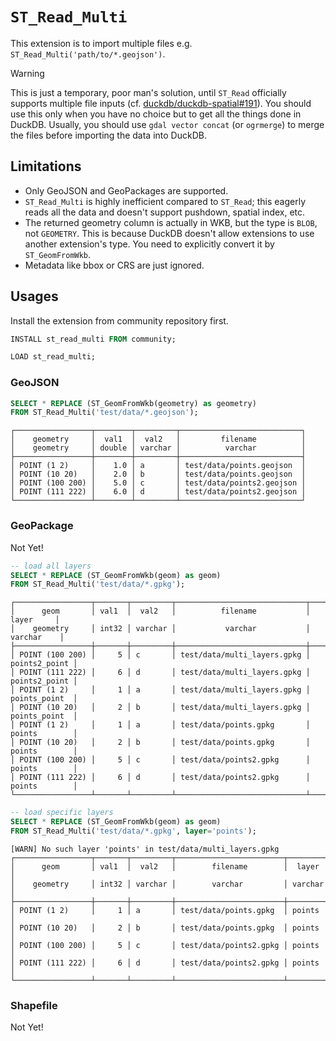 # `ST_Read_Multi`

This extension is to import multiple files e.g. `ST_Read_Multi('path/to/*.geojson')`.

> [!WARNING]
> This is just a temporary, poor man's solution, until `ST_Read` officially supports multiple
> file inputs (cf. [duckdb/duckdb-spatial#191](https://github.com/duckdb/duckdb-spatial/issues/191#issuecomment-2935130507)).
> You should use this only when you have no choice but to get all the things done in DuckDB.
> Usually, you should use `gdal vector concat` (or `ogrmerge`) to merge the files before
> importing the data into DuckDB.

## Limitations

- Only GeoJSON and GeoPackages are supported.
- `ST_Read_Multi` is highly inefficient compared to `ST_Read`; this eagerly reads
  all the data and doesn't support pushdown, spatial index, etc.
- The returned geometry column is actually in WKB, but the type is `BLOB`, not
  `GEOMETRY`. This is because DuckDB doesn't allow extensions to use another
  extension's type. You need to explicitly convert it by `ST_GeomFromWkb`.
- Metadata like bbox or CRS are just ignored.

## Usages

Install the extension from community repository first.

```sql
INSTALL st_read_multi FROM community;

LOAD st_read_multi;
```

### GeoJSON

```sql
SELECT * REPLACE (ST_GeomFromWkb(geometry) as geometry)
FROM ST_Read_Multi('test/data/*.geojson');
```

```
┌─────────────────┬────────┬─────────┬───────────────────────────┐
│    geometry     │  val1  │  val2   │         filename          │
│    geometry     │ double │ varchar │          varchar          │
├─────────────────┼────────┼─────────┼───────────────────────────┤
│ POINT (1 2)     │    1.0 │ a       │ test/data/points.geojson  │
│ POINT (10 20)   │    2.0 │ b       │ test/data/points.geojson  │
│ POINT (100 200) │    5.0 │ c       │ test/data/points2.geojson │
│ POINT (111 222) │    6.0 │ d       │ test/data/points2.geojson │
└─────────────────┴────────┴─────────┴───────────────────────────┘
```

### GeoPackage

Not Yet!

```sql
-- load all layers
SELECT * REPLACE (ST_GeomFromWkb(geom) as geom)
FROM ST_Read_Multi('test/data/*.gpkg');
```

```
┌─────────────────┬───────┬─────────┬─────────────────────────────┬───────────────┐
│      geom       │ val1  │  val2   │          filename           │     layer     │
│    geometry     │ int32 │ varchar │           varchar           │    varchar    │
├─────────────────┼───────┼─────────┼─────────────────────────────┼───────────────┤
│ POINT (100 200) │     5 │ c       │ test/data/multi_layers.gpkg │ points2_point │
│ POINT (111 222) │     6 │ d       │ test/data/multi_layers.gpkg │ points2_point │
│ POINT (1 2)     │     1 │ a       │ test/data/multi_layers.gpkg │ points_point  │
│ POINT (10 20)   │     2 │ b       │ test/data/multi_layers.gpkg │ points_point  │
│ POINT (1 2)     │     1 │ a       │ test/data/points.gpkg       │ points        │
│ POINT (10 20)   │     2 │ b       │ test/data/points.gpkg       │ points        │
│ POINT (100 200) │     5 │ c       │ test/data/points2.gpkg      │ points        │
│ POINT (111 222) │     6 │ d       │ test/data/points2.gpkg      │ points        │
└─────────────────┴───────┴─────────┴─────────────────────────────┴───────────────┘
```

```sql
-- load specific layers
SELECT * REPLACE (ST_GeomFromWkb(geom) as geom)
FROM ST_Read_Multi('test/data/*.gpkg', layer='points');
```

```
[WARN] No such layer 'points' in test/data/multi_layers.gpkg
┌─────────────────┬───────┬─────────┬────────────────────────┬─────────┐
│      geom       │ val1  │  val2   │        filename        │  layer  │
│    geometry     │ int32 │ varchar │        varchar         │ varchar │
├─────────────────┼───────┼─────────┼────────────────────────┼─────────┤
│ POINT (1 2)     │     1 │ a       │ test/data/points.gpkg  │ points  │
│ POINT (10 20)   │     2 │ b       │ test/data/points.gpkg  │ points  │
│ POINT (100 200) │     5 │ c       │ test/data/points2.gpkg │ points  │
│ POINT (111 222) │     6 │ d       │ test/data/points2.gpkg │ points  │
└─────────────────┴───────┴─────────┴────────────────────────┴─────────┘
```

### Shapefile

Not Yet!
